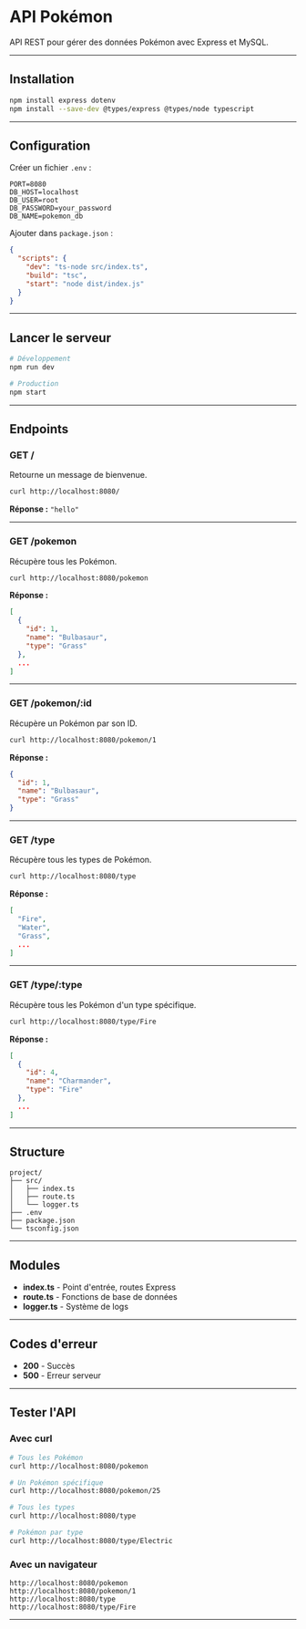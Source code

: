# API Pokémon

API REST pour gérer des données Pokémon avec Express et MySQL.

---

## Installation

```bash
npm install express dotenv
npm install --save-dev @types/express @types/node typescript
```

---

## Configuration

Créer un fichier `.env` :

```env
PORT=8080
DB_HOST=localhost
DB_USER=root
DB_PASSWORD=your_password
DB_NAME=pokemon_db
```

Ajouter dans `package.json` :

```json
{
  "scripts": {
    "dev": "ts-node src/index.ts",
    "build": "tsc",
    "start": "node dist/index.js"
  }
}
```

---

## Lancer le serveur

```bash
# Développement
npm run dev

# Production
npm start
```

---

## Endpoints

### GET /

Retourne un message de bienvenue.

```bash
curl http://localhost:8080/
```

**Réponse :** `"hello"`

---

### GET /pokemon

Récupère tous les Pokémon.

```bash
curl http://localhost:8080/pokemon
```

**Réponse :**
```json
[
  {
    "id": 1,
    "name": "Bulbasaur",
    "type": "Grass"
  },
  ...
]
```

---

### GET /pokemon/:id

Récupère un Pokémon par son ID.

```bash
curl http://localhost:8080/pokemon/1
```

**Réponse :**
```json
{
  "id": 1,
  "name": "Bulbasaur",
  "type": "Grass"
}
```

---

### GET /type

Récupère tous les types de Pokémon.

```bash
curl http://localhost:8080/type
```

**Réponse :**
```json
[
  "Fire",
  "Water",
  "Grass",
  ...
]
```

---

### GET /type/:type

Récupère tous les Pokémon d'un type spécifique.

```bash
curl http://localhost:8080/type/Fire
```

**Réponse :**
```json
[
  {
    "id": 4,
    "name": "Charmander",
    "type": "Fire"
  },
  ...
]
```

---

## Structure

```
project/
├── src/
│   ├── index.ts
│   ├── route.ts
│   └── logger.ts
├── .env
├── package.json
└── tsconfig.json
```

---

## Modules

- **index.ts** - Point d'entrée, routes Express
- **route.ts** - Fonctions de base de données
- **logger.ts** - Système de logs

---

## Codes d'erreur

- **200** - Succès
- **500** - Erreur serveur

---

## Tester l'API

### Avec curl

```bash
# Tous les Pokémon
curl http://localhost:8080/pokemon

# Un Pokémon spécifique
curl http://localhost:8080/pokemon/25

# Tous les types
curl http://localhost:8080/type

# Pokémon par type
curl http://localhost:8080/type/Electric
```

### Avec un navigateur

```
http://localhost:8080/pokemon
http://localhost:8080/pokemon/1
http://localhost:8080/type
http://localhost:8080/type/Fire
```

---
